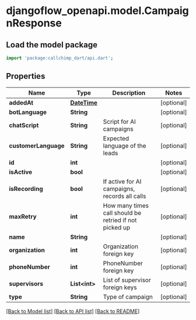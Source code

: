 # djangoflow_openapi.model.CampaignResponse

## Load the model package
```dart
import 'package:callchimp_dart/api.dart';
```

## Properties
Name | Type | Description | Notes
------------ | ------------- | ------------- | -------------
**addedAt** | [**DateTime**](DateTime.md) |  | [optional] 
**botLanguage** | **String** |  | [optional] 
**chatScript** | **String** | Script for AI campaigns | [optional] 
**customerLanguage** | **String** | Expected language of the leads | [optional] 
**id** | **int** |  | [optional] 
**isActive** | **bool** |  | [optional] 
**isRecording** | **bool** | If active for AI campaigns, records all calls | [optional] 
**maxRetry** | **int** | How many times call should be retried if not picked up | [optional] 
**name** | **String** |  | [optional] 
**organization** | **int** | Organization foreign key | [optional] 
**phoneNumber** | **int** | PhoneNumber foreign key | [optional] 
**supervisors** | **List&lt;int&gt;** | List of supervisor foreign keys | [optional] 
**type** | **String** | Type of campaign | [optional] 

[[Back to Model list]](../README.md#documentation-for-models) [[Back to API list]](../README.md#documentation-for-api-endpoints) [[Back to README]](../README.md)


